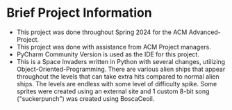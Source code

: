 # Brief Project Information
- This project was done throughout Spring 2024 for the ACM Advanced-Project.
- This project was done with assistance from ACM Project managers.
- PyCharm Community Version is used as the IDE for this project.
- This is a Space Invaders written in Python with several changes, utilizing Object-Oriented-Programming. There are various
alien ships that appear throughout the levels that can take extra hits compared to normal alien ships. The levels are
endless with some level of difficulty spike. Some sprites were created using an external site and 1 custom 8-bit song
("suckerpunch") was created using BoscaCeoil.
